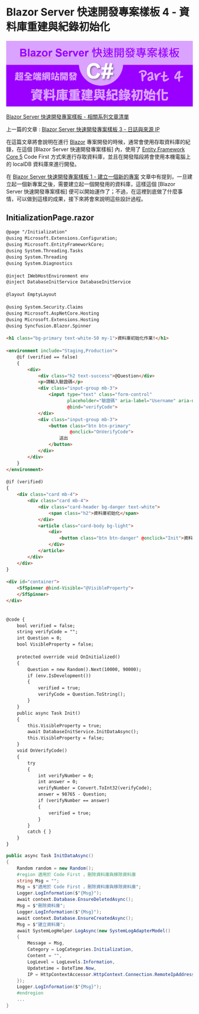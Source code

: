 # Blazor Server 快速開發專案樣板 4 - 資料庫重建與紀錄初始化

![Blazor Server](../Images/x050.png)

[Blazor Server 快速開發專案樣板 - 相關系列文章清單](https://csharpkh.blogspot.com/2021/06/Blazor-Backend-project-template-syncfusion-NET5.html)

上一篇的文章 : [Blazor Server 快速開發專案樣板 3 - 日誌與來源 IP](https://csharpkh.blogspot.com/2021/06/Blazor-Backend-project-template-syncfusion-NET5-Part3-logging-Source-IP-NLog.html)

在這篇文章將會說明在進行 [Blazor](https://docs.microsoft.com/zh-tw/aspnet/core/blazor/?view=aspnetcore-5.0&WT.mc_id=DT-MVP-5002220) 專案開發的時候，通常會使用存取資料庫的紀錄，在這個 [Blazor Server 快速開發專案樣板] 內，使用了 [Entity Framework Core 5](https://docs.microsoft.com/zh-tw/ef/core/what-is-new/ef-core-5.0/whatsnew?WT.mc_id=DT-MVP-5002220) Code First 方式來進行存取資料庫，並且在開發階段將會使用本機電腦上的 localDB 資料庫來進行開發。

在 [Blazor Server 快速開發專案樣板 1 - 建立一個新的專案](https://csharpkh.blogspot.com/2021/06/Blazor-Backend-project-template-syncfusion-NET5-Part1-Create-New.html) 文章中有提到，一旦建立起一個新專案之後，需要建立起一個開發用的資料庫，這樣這個 [Blazor Server 快速開發專案樣板] 便可以開始運作了；不過，在這裡到底做了什麼事情，可以做到這樣的成果，接下來將會來說明這些設計過程。

## InitializationPage.razor

```html
@page "/Initialization"
@using Microsoft.Extensions.Configuration;
@using Microsoft.EntityFrameworkCore;
@using System.Threading.Tasks
@using System.Threading
@using System.Diagnostics

@inject IWebHostEnvironment env
@inject DatabaseInitService DatabaseInitService

@layout EmptyLayout

@using System.Security.Claims
@using Microsoft.AspNetCore.Hosting
@using Microsoft.Extensions.Hosting
@using Syncfusion.Blazor.Spinner

<h1 class="bg-primary text-white-50 my-1">資料庫初始化作業!</h1>

<environment include="Staging,Production">
    @if (verified == false)
    {
        <div>
            <div class="h2 text-success">@Question</div>
            <p>請輸入驗證碼</p>
            <div class="input-group mb-3">
                <input type="text" class="form-control"
                       placeholder="驗證碼" aria-label="Username" aria-describedby="basic-addon1"
                       @bind="verifyCode">
            </div>
            <div class="input-group mb-3">
                <button class="btn btn-primary"
                        @onclick="OnVerifyCode">
                    送出
                </button>
            </div>
        </div>
    }
</environment>

@if (verified)
{
    <div class="card mb-4">
        <div class="card mb-4">
            <div class="card-header bg-danger text-white">
                <span class="h2">資料庫初始化</span>
            </div>
            <article class="card-body bg-light">
                <div>
                    <button class="btn btn-danger" @onclick="Init">資料庫重新建立與資料初始化</button>
                </div>
            </article>
        </div>
    </div>
}

<div id="container">
    <SfSpinner @bind-Visible="@VisibleProperty">
    </SfSpinner>
</div>


@code {
    bool verified = false;
    string verifyCode = "";
    int Question = 0;
    bool VisibleProperty = false;

    protected override void OnInitialized()
    {
        Question = new Random().Next(10000, 90000);
        if (env.IsDevelopment())
        {
            verified = true;
            verifyCode = Question.ToString();
        }
    }
    public async Task Init()
    {
        this.VisibleProperty = true;
        await DatabaseInitService.InitDataAsync();
        this.VisibleProperty = false;
    }
    void OnVerifyCode()
    {
        try
        {
            int verifyNumber = 0;
            int answer = 0;
            verifyNumber = Convert.ToInt32(verifyCode);
            answer = 98765 - Question;
            if (verifyNumber == answer)
            {
                verified = true;
            }
        }
        catch { }
    }
}
```

```csharp
public async Task InitDataAsync()
{
    Random random = new Random();
    #region 適用於 Code First ，刪除資料庫與移除資料庫
    string Msg = "";
    Msg = $"適用於 Code First ，刪除資料庫與移除資料庫";
    Logger.LogInformation($"{Msg}");
    await context.Database.EnsureDeletedAsync();
    Msg = $"刪除資料庫";
    Logger.LogInformation($"{Msg}");
    await context.Database.EnsureCreatedAsync();
    Msg = $"建立資料庫";
    await SystemLogHelper.LogAsync(new SystemLogAdapterModel()
    {
        Message = Msg,
        Category = LogCategories.Initialization,
        Content = "",
        LogLevel = LogLevels.Information,
        Updatetime = DateTime.Now,
        IP = HttpContextAccessor.HttpContext.Connection.RemoteIpAddress.ToString(),
    });
    Logger.LogInformation($"{Msg}");
    #endregion
    ...
}
```
